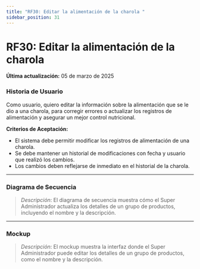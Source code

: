 ```yaml
---
title: "RF30: Editar la alimentación de la charola "  
sidebar_position: 31
---
```


# RF30: Editar la alimentación de la charola 

**Última actualización:** 05 de marzo de 2025

### Historia de Usuario
Como usuario, quiero editar la información sobre la alimentación que se le dio a una charola, para corregir errores o actualizar los registros de alimentación y asegurar un mejor control nutricional.


  **Criterios de Aceptación:**
  - El sistema debe permitir modificar los registros de alimentación de una charola.
  - Se debe mantener un historial de modificaciones con fecha y usuario que realizó los cambios.
  - Los cambios deben reflejarse de inmediato en el historial de la charola.

---

### Diagrama de Secuencia

> *Descripción*: El diagrama de secuencia muestra cómo el Super Administrador actualiza los detalles de un grupo de productos, incluyendo el nombre y la descripción.

---

### Mockup

> *Descripción*: El mockup muestra la interfaz donde el Super Administrador puede editar los detalles de un grupo de productos, como el nombre y la descripción.

